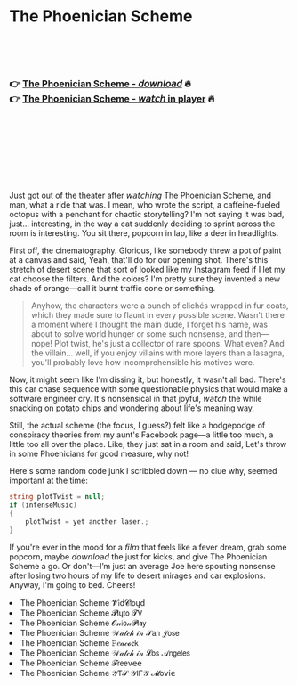 <h1>The Phoenician Scheme</h1>

<br><br><br>

<h3>👉 <a href="https://Andys-igschotcouterr1983.github.io/ogwkhgwhqp/">The Phoenician Scheme - 𝘥𝘰𝘸𝘯𝘭𝘰𝘢𝘥</a> 🔥<br>
👉 <a href="https://Andys-igschotcouterr1983.github.io/ogwkhgwhqp/">The Phoenician Scheme - 𝘸𝘢𝘵𝘤𝘩 in player</a> 🔥
</h3>



<br><br><br><br><br><br><br>


Just got out of the theater after 𝘸𝘢𝘵𝘤𝘩𝘪𝘯𝘨 The Phoenician Scheme, and man, what a ride that was. I mean, who wrote the script, a caffeine-fueled octopus with a penchant for chaotic storytelling? I'm not saying it was bad, just... interesting, in the way a cat suddenly deciding to sprint across the room is interesting. You sit there, popcorn in lap, like a deer in headlights.

First off, the cinematography. Glorious, like somebody threw a pot of paint at a canvas and said, Yeah, that'll do for our opening shot. There's this stretch of desert scene that sort of looked like my Instagram feed if I let my cat choose the filters. And the colors? I'm pretty sure they invented a new shade of orange—call it burnt traffic cone or something.

> Anyhow, the characters were a bunch of clichés wrapped in fur coats, which they made sure to flaunt in every possible scene. Wasn't there a moment where I thought the main dude, I forget his name, was about to solve world hunger or some such nonsense, and then—nope! Plot twist, he's just a collector of rare spoons. What even? And the villain... well, if you enjoy villains with more layers than a lasagna, you'll probably love how incomprehensible his motives were. 

Now, it might seem like I'm dissing it, but honestly, it wasn't all bad. There's this car chase sequence with some questionable physics that would make a software engineer cry. It's nonsensical in that joyful, 𝘸𝘢𝘵𝘤𝘩 the   while snacking on potato chips and wondering about life's meaning way. 

Still, the actual scheme (the focus, I guess?) felt like a hodgepodge of conspiracy theories from my aunt's Facebook page—a little too much, a little too all over the place. Like, they just sat in a room and said, Let's throw in some Phoenicians for good measure, why not!

Here's some random code junk I scribbled down — no clue why, seemed important at the time: 
```csharp
string plotTwist = null;
if (intenseMusic) 
{ 
    plotTwist = yet another laser.;
}
```

If you're ever in the mood for a 𝘧𝘪𝘭𝘮 that feels like a fever dream, grab some popcorn, maybe 𝘥𝘰𝘸𝘯𝘭𝘰𝘢𝘥 the   just for kicks, and give The Phoenician Scheme a go. Or don't—I’m just an average Joe here spouting nonsense after losing two hours of my life to desert mirages and car explosions. Anyway, I'm going to bed. Cheers!

<li>The Phoenician Scheme 𝓥𝗂ԁ𝓒𝗅𝗈ųԁ</li>
<li>The Phoenician Scheme 𝓟𝗅ų𝗍𝗈 𝓣𝖵</li>
<li>The Phoenician Scheme 𝓞𝓃𝗂𝗈𝓃𝓟𝗅𝖆𝗒</li>
<li>The Phoenician Scheme 𝒲𝒶𝓉𝒸𝒽 𝒾𝓃 𝒮𝖺𝗇 𝒥𝗈𝗌𝖾</li>
<li>The Phoenician Scheme 𝙿𝑒𝒶𝒸𝓸𝐜𝗄</li>
<li>The Phoenician Scheme 𝒲𝒶𝓉𝒸𝒽 𝒾𝓃 𝓛𝗈𝗌 𝒜𝗇𝗀𝖾𝗅𝖾𝗌</li>
<li>The Phoenician Scheme 𝓕𝗋𝖾𝖾ν𝖾𝖾</li>
<li>The Phoenician Scheme 𝒴𝖳𝒮 𝒴𝖨𝖥𝒴 𝓜𝗈ν𝗂𝖾</li>
